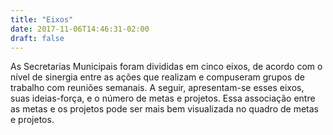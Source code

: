 ```yaml
---
title: "Eixos"
date: 2017-11-06T14:46:31-02:00
draft: false
---
```


As Secretarias Municipais foram divididas em cinco eixos, de acordo com o nível de sinergia entre as ações que realizam e compuseram grupos de trabalho com reuniões semanais. A seguir, apresentam-se esses eixos, suas ideias-força, e o número de metas e projetos. Essa associação entre as metas e os projetos pode ser mais bem visualizada no quadro de metas e projetos.
